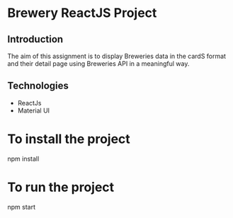 # Brewery ReactJS Project
## Introduction
The aim of this assignment is to display Breweries data in the cardS format and their detail page using Breweries API in a meaningful way.  

## Technologies
- ReactJs
- Material UI

# To install the project
npm install

# To run the project
npm start




